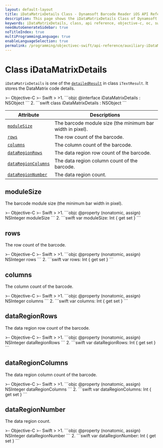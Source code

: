 ```yaml
---
layout: default-layout
title: iDataMatrixDetails Class - Dynamsoft Barcode Reader iOS API Reference
description: This page shows the iDataMatrixDetails Class of Dynamsoft Barcode Reader for iOS SDK.
keywords: iDataMatrixDetails, class, api reference, objective-c, oc, swift
needAutoGenerateSidebar: true
noTitleIndex: true
multiProgrammingLanguage: true
enableLanguageSelection: true
permalink: /programming/objectivec-swift/api-reference/auxiliary-iDataMatrixDetails-v9.6.20.html
---
```



# Class iDataMatrixDetails

`iDataMatrixDetails` is one of the [`detailedResult`](auxiliary-iTextResult.html#detailedresult) in class `iTextResult`. It stores the DataMatrix code details.

<div class="sample-code-prefix"></div>
>- Objective-C
>- Swift
>
>1. 
```objc
@interface iDataMatrixDetails : NSObject
```
2. 
```swift
class iDataMatrixDetails : NSObject
```

| Attribute | Descriptions |
|---------- |--------------|
| [`moduleSize`](#modulesize) | The barcode module size (the minimum bar width in pixel). |
| [`rows`](#rows) | The row count of the barcode. |
| [`columns`](#columns) | The column count of the barcode. |
| [`dataRegionRows`](#dataregionrows) | The data region row count of the barcode. |
| [`dataRegionColumns`](#dataregioncolumns) | The data region column count of the barcode. |
| [`dataRegionNumber`](#dataregionnumber) | The data region count. |

## moduleSize

The barcode module size (the minimum bar width in pixel).

<div class="sample-code-prefix"></div>
>- Objective-C
>- Swift
>
>1. 
```objc
@property (nonatomic, assign) NSInteger moduleSize
```
2. 
```swift
var moduleSize: Int { get set }
```

## rows

The row count of the barcode.

<div class="sample-code-prefix"></div>
>- Objective-C
>- Swift
>
>1. 
```objc
@property (nonatomic, assign) NSInteger rows
```
2. 
```swift
var rows: Int { get set }
```

## columns

The column count of the barcode.

<div class="sample-code-prefix"></div>
>- Objective-C
>- Swift
>
>1. 
```objc
@property (nonatomic, assign) NSInteger columns
```
2. 
```swift
var columns: Int { get set }
```

## dataRegionRows

The data region row count of the barcode.

<div class="sample-code-prefix"></div>
>- Objective-C
>- Swift
>
>1. 
```objc
@property (nonatomic, assign) NSInteger dataRegionRows
```
2. 
```swift
var dataRegionRows: Int { get set }
```

## dataRegionColumns

The data region column count of the barcode.

<div class="sample-code-prefix"></div>
>- Objective-C
>- Swift
>
>1. 
```objc
@property (nonatomic, assign) NSInteger dataRegionColumns
```
2. 
```swift
var dataRegionColumns: Int { get set }
```

## dataRegionNumber

The data region count.

<div class="sample-code-prefix"></div>
>- Objective-C
>- Swift
>
>1. 
```objc
@property (nonatomic, assign) NSInteger dataRegionNumber
```
2. 
```swift
var dataRegionNumber: Int { get set }
```
